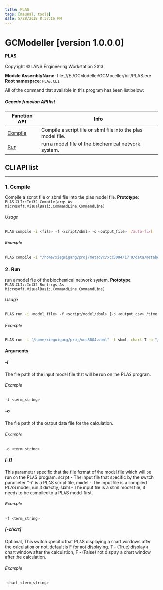 ```yaml
---
title: PLAS
tags: [maunal, tools]
date: 5/28/2018 8:57:16 PM
---
```

# GCModeller [version 1.0.0.0]
> 

<!--more-->

**PLAS**<br/>
__<br/>
Copyright © LANS Engineering Workstation 2013

**Module AssemblyName**: file:///E:/GCModeller/GCModeller/bin/PLAS.exe<br/>
**Root namespace**: ``PLAS.CLI``<br/>


All of the command that available in this program has been list below:

##### Generic function API list
|Function API|Info|
|------------|----|
|[Compile](#Compile)|Compile a script file or sbml file into the plas model file.|
|[Run](#Run)|run a model file of the biochemical network system.|

## CLI API list
--------------------------
<h3 id="Compile"> 1. Compile</h3>

Compile a script file or sbml file into the plas model file.
**Prototype**: ``PLAS.CLI::Int32 Compile(args As Microsoft.VisualBasic.CommandLine.CommandLine)``

###### Usage
```bash
PLAS compile -i <file> -f <script/sbml> -o <output_file> [/auto-fix]
```
###### Example
```bash
PLAS compile -i "/home/xieguigang/proj/metacyc/xcc8004/17.0/data/metabolic-reactions.sbml" -f sbml -o "/home/xieguigang/Desktop/xcc8004.xml"
```
<h3 id="Run"> 2. Run</h3>

run a model file of the biochemical network system.
**Prototype**: ``PLAS.CLI::Int32 Run(args As Microsoft.VisualBasic.CommandLine.CommandLine)``

###### Usage
```bash
PLAS run -i <model_file> -f <script/model/sbml> [-o <output_csv> /time <-1> /ODEs]
```
###### Example
```bash
PLAS run -i "/home/xieguigang/proj/xcc8004.sbml" -f sbml -chart T -o "/home/xieguigang/Desktop/xcc8004.csv"
```


#### Arguments
##### -i
The file path of the input model file that will be run on the PLAS program.

###### Example
```bash
-i <term_string>
```
##### -o
The file path of the output data file for the calculation.

###### Example
```bash
-o <term_string>
```
##### [-f]
This parameter specific that the file format of the model file which will be run on the PLAS program.
script - The input file that specific by the switch parameter "-i" is a PLAS script file,
model - The input file is a compiled PLAS model, run it directly,
sbml - The input file is a sbml model file, it needs to be compiled to a PLAS model first.

###### Example
```bash
-f <term_string>
```
##### [-chart]
Optional, This switch specific that PLAS displaying a chart windows after the calculation or not, default is F for not displaying.
T - (True) display a chart window after the calculation,
F - (False) not display a chart window after the calculation.

###### Example
```bash
-chart <term_string>
```
